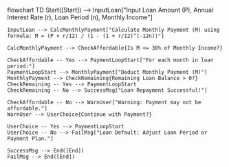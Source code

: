 flowchart TD
    Start([Start]) --> InputLoan["Input Loan Amount (P), Annual Interest Rate (r), Loan Period (n), Monthly Income"]
    
    InputLoan --> CalcMonthlyPayment["Calculate Monthly Payment (M) using formula: M = (P × r/12) / (1 - (1 + r/12)^(-12n))"]
    
    CalcMonthlyPayment --> CheckAffordable{Is M <= 30% of Monthly Income?}
    
    CheckAffordable -- Yes --> PaymentLoopStart["For each month in loan period:"]
    PaymentLoopStart --> MonthlyPayment["Deduct Monthly Payment (M)"]
    MonthlyPayment --> CheckRemaining{Remaining Loan Balance > 0?}
    CheckRemaining -- Yes --> PaymentLoopStart
    CheckRemaining -- No --> SuccessMsg["Loan Repayment Successful!"]
    
    CheckAffordable -- No --> WarnUser["Warning: Payment may not be affordable."]
    WarnUser --> UserChoice{Continue with Payment?}
    
    UserChoice -- Yes --> PaymentLoopStart
    UserChoice -- No --> FailMsg["Loan Default: Adjust Loan Period or Payment Plan."]
    
    SuccessMsg --> End([End])
    FailMsg --> End([End])
